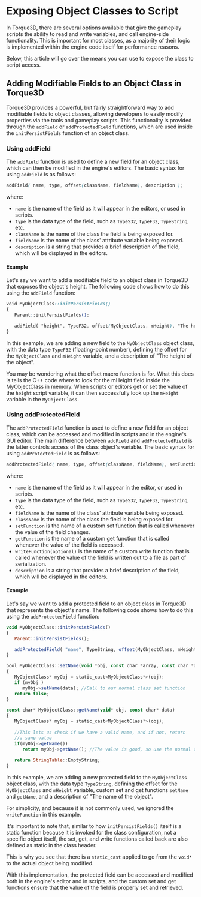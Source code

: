 # Exposing Object Classes to Script

In Torque3D, there are several options available that give the gameplay scripts the ability to read and write variables, and call engine-side functionality. This is important for most classes, as a majority of their logic is implemented within the engine code itself for performance reasons.

Below, this article will go over the means you can use to expose the class to script access.

## Adding Modifiable Fields to an Object Class in Torque3D

Torque3D provides a powerful, but fairly straightforward way to add modifiable fields to object classes, allowing developers to easily modify properties via the tools and gameplay scripts. This functionality is provided through the `addField` or `addProtectedField` functions, which are used inside the `initPersistFields` function of an object class.

### Using addField

The `addField` function is used to define a new field for an object class, which can then be modified in the engine's editors. The basic syntax for using `addField` is as follows:

```scss
addField( name, type, offset(className, fieldName), description );
```

where:

* `name` is the name of the field as it will appear in the editors, or used in scripts.
* `type` is the data type of the field, such as `TypeS32`, `TypeF32`, `TypeString`, etc.
* `className` is the name of the class the field is being exposed for.
* `fieldName` is the name of the class' attribute variable being exposed.
* `description` is a string that provides a brief description of the field, which will be displayed in the editors.

#### Example

Let's say we want to add a modifiable field to an object class in Torque3D that exposes the object's height. The following code shows how to do this using the `addField` function:

```css
void MyObjectClass::initPersistFields()
{
   Parent::initPersistFields();

   addField( "height", TypeF32, offset(MyObjectClass, mHeight), "The height of the object" );
}
```

In this example, we are adding a new field to the `MyObjectClass` object class, with the data type `TypeF32` (floating-point number), defining the offset for the `MyObjectClass` and `mHeight` variable, and a description of "The height of the object".

You may be wondering what the offset macro function is for. What this does is tells the C++ code where to look for the mHeight field inside the MyObjectClass in memory. When scripts or editors get or set the value of the `height` script variable, it can then successfully look up the `mHeight` variable in the `MyObjectClass`.

### Using addProtectedField

The `addProtectedField` function is used to define a new field for an object class, which can be accessed and modified in scripts and in the engine's GUI editor. The main difference between `addField` and `addProtectedField` is the latter controls access of the class object's variable. The basic syntax for using `addProtectedField` is as follows:

```scss
addProtectedField( name, type, offset(className, fieldName), setFunction, getFunction, writeFunction, description );
```

where:

* `name` is the name of the field as it will appear in the editor, or used in scripts.
* `type` is the data type of the field, such as `TypeS32`, `TypeF32`, `TypeString`, etc.
* `fieldName` is the name of the class' attribute variable being exposed.
* `className` is the name of the class the field is being exposed for.
* `setFunction` is the name of a custom set function that is called whenever the value of the field changes.
* `getFunction` is the name of a custom get function that is called whenever the value of the field is accessed.
* `writeFunction(optional)` is the name of a custom write function that is called whenever the value of the field is written out to a file as part of serialization.
* `description` is a string that provides a brief description of the field, which will be displayed in the editors.

#### Example

Let's say we want to add a protected field to an object class in Torque3D that represents the object's name. The following code shows how to do this using the `addProtectedField` function:

```javascript
void MyObjectClass::initPersistFields()
{
   Parent::initPersistFields();

   addProtectedField( "name", TypeString, offset(MyObjectClass, mHeight), &setName, &getName, "The name of the object" );
}

bool MyObjectClass::setName(void *obj, const char *array, const char *data)
{
   MyObjectClass* myObj = static_cast<MyObjectClass*>(obj);
   if (myObj )
      myObj->setName(data); //Call to our normal class set function
   return false;
}

const char* MyObjectClass::getName(void* obj, const char* data)
{
   MyObjectClass* myObj = static_cast<MyObjectClass*>(obj);
   
   //This lets us check if we have a valid name, and if not, return 
   //a sane value
   if(myObj->getName())
      return myObj->getName(); //The value is good, so use the normal class get function
   
   return StringTable::EmptyString;
}
```

In this example, we are adding a new protected field to the `MyObjectClass` object class, with the data type `TypeString`, defining the offset for the `MyObjectClass` and `mHeight` variable, custom set and get functions `setName` and `getName`, and a description of "The name of the object".&#x20;

For simplicity, and because it is not commonly used, we ignored the `writeFunction` in this example.

It's important to note that, similar to how `initPersistFields()` itself is a static function because it is invoked for the class configuration, not a specific object itself, the set, get, and write functions called back are also defined as static in the class header.

This is why you see that there is a `static_cast` applied to go from the `void*` to the actual object being modified.

With this implementation, the protected field can be accessed and modified both in the engine's editor and in scripts, and the custom set and get functions ensure that the value of the field is properly set and retrieved.
